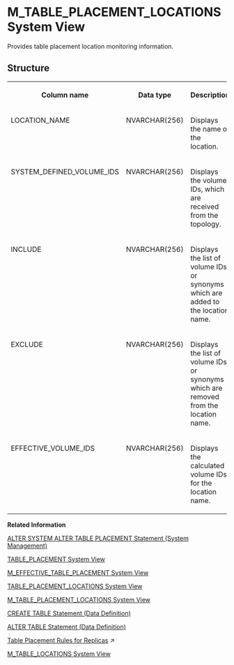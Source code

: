 <!-- loio7ecc1cc0e5d34d0dbc646fe26f8fffe5 -->

# M\_TABLE\_PLACEMENT\_LOCATIONS System View

Provides table placement location monitoring information.



## Structure


<table>
<tr>
<th valign="top">

Column name

</th>
<th valign="top">

Data type

</th>
<th valign="top">

Description

</th>
</tr>
<tr>
<td valign="top">

LOCATION\_NAME

</td>
<td valign="top">

NVARCHAR\(256\)

</td>
<td valign="top">

Displays the name of the location.

</td>
</tr>
<tr>
<td valign="top">

SYSTEM\_DEFINED\_VOLUME\_IDS

</td>
<td valign="top">

NVARCHAR\(256\)

</td>
<td valign="top">

Displays the volume IDs, which are received from the topology.

</td>
</tr>
<tr>
<td valign="top">

INCLUDE

</td>
<td valign="top">

NVARCHAR\(256\)

</td>
<td valign="top">

Displays the list of volume IDs or synonyms which are added to the location name.

</td>
</tr>
<tr>
<td valign="top">

EXCLUDE

</td>
<td valign="top">

NVARCHAR\(256\)

</td>
<td valign="top">

Displays the list of volume IDs or synonyms which are removed from the location name.

</td>
</tr>
<tr>
<td valign="top">

EFFECTIVE\_VOLUME\_IDS

</td>
<td valign="top">

NVARCHAR\(256\)

</td>
<td valign="top">

Displays the calculated volume IDs for the location name.

</td>
</tr>
</table>

**Related Information**  


[ALTER SYSTEM ALTER TABLE PLACEMENT Statement \(System Management\)](../../010-SQL-Reference/012-SQL-Statements/alter-system-alter-table-placement-statement-system-management-0715b97.md "Changes table classification and placement settings for table groups.")

[TABLE\_PLACEMENT System View](../021-System-Views/table-placement-system-view-522cc8e.md "Provides table placement information.")

[M\_EFFECTIVE\_TABLE\_PLACEMENT System View](m-effective-table-placement-system-view-f3f74ec.md "Provides information about effective placement of tables.")

[TABLE\_PLACEMENT\_LOCATIONS System View](../021-System-Views/table-placement-locations-system-view-9e74012.md "Provides table placement location information.")

[M\_TABLE\_PLACEMENT\_LOCATIONS System View](m-table-placement-locations-system-view-7ecc1cc.md "Provides table placement location monitoring information.")

[CREATE TABLE Statement \(Data Definition\)](../../010-SQL-Reference/012-SQL-Statements/create-table-statement-data-definition-20d58a5.md "Creates a base or temporary table. See the CREATE VIRTUAL TABLE statement for creating virtual tables.")

[ALTER TABLE Statement \(Data Definition\)](../../010-SQL-Reference/012-SQL-Statements/alter-table-statement-data-definition-20d329a.md "Alters a base or temporary table. See the ALTER VIRTUAL TABLE statement for altering virtual tables.")

[Table Placement Rules for Replicas](https://help.sap.com/viewer/f9c5015e72e04fffa14d7d4f7267d897/2024_1_QRC/en-US/266f9d2a727148f586d7bfb2a0cc4df8.html "The following SQL commands create table placement rules for replica schema, which can be used to create or add replica tables.") :arrow_upper_right:

[M\_TABLE\_LOCATIONS System View](m-table-locations-system-view-20c65d5.md "Provides information about tables and their logical location. Physical locations are shown in M_TABLE_PERSISTENCE_LOCATIONS.")

